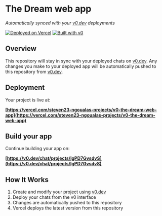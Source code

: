 # The Dream web app

*Automatically synced with your [v0.dev](https://v0.dev) deployments*

[![Deployed on Vercel](https://img.shields.io/badge/Deployed%20on-Vercel-black?style=for-the-badge&logo=vercel)](https://vercel.com/steven23-ngoualas-projects/v0-the-dream-web-app)
[![Built with v0](https://img.shields.io/badge/Built%20with-v0.dev-black?style=for-the-badge)](https://v0.dev/chat/projects/lgPD7GvsdvS)

## Overview

This repository will stay in sync with your deployed chats on [v0.dev](https://v0.dev).
Any changes you make to your deployed app will be automatically pushed to this repository from [v0.dev](https://v0.dev).

## Deployment

Your project is live at:

**[https://vercel.com/steven23-ngoualas-projects/v0-the-dream-web-app](https://vercel.com/steven23-ngoualas-projects/v0-the-dream-web-app)**

## Build your app

Continue building your app on:

**[https://v0.dev/chat/projects/lgPD7GvsdvS](https://v0.dev/chat/projects/lgPD7GvsdvS)**

## How It Works

1. Create and modify your project using [v0.dev](https://v0.dev)
2. Deploy your chats from the v0 interface
3. Changes are automatically pushed to this repository
4. Vercel deploys the latest version from this repository
